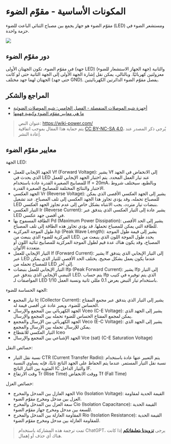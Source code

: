 # المكونات الأساسية - مقوّم الضوء

مقوّم الضوء هو جهاز يجمع بين مصباح الثنائي الباعث للضوء (LED) ومستشعر الضوء في حزمة واحدة.

![](https://wiki-media-1253965369.cos.ap-guangzhou.myqcloud.com/img/20210725130317.png)

## دور مقوّم الضوء

في مقوّم الضوء، تكون الجهتان الأولى (جهة LED) والثانية (جهة الجهاز الاستشعار للضوء) معزولتين كهربائيًا. وبالتالي، يمكن نقل إشارة الجهة الأولى إلى الجهة الثانية حتى لو كانت الجهتان لهما جهد مختلف (حتى جهد GND). يفصل مقوّم الضوء الدائرتين الكهربائيتين.

## المراجع والشكر

- [أجهزة شبه الموصلات المنفصلة - الفصل الخامس: شبه الموصلات الضوئية](https://toshiba-semicon-storage.com/cn/semiconductor/knowledge/e-learning/discrete.html#Chapter5)
- [ما هي معايير مقوّم الضوء وكيفية فهمها](https://www.eefocus.com/e/483370)

> عنوان النص: <https://wiki-power.com/>  
> يتم حماية هذا المقال بموجب اتفاقية [CC BY-NC-SA 4.0](https://creativecommons.org/licenses/by/4.0/deed.zh)، يُرجى ذكر المصدر عند إعادة النشر.

## معايير مقوّم الضوء

الجهة LED:

- الجهد الإيجابي للعمل Vf (Forward Voltage): يشير Vf إلى الانخفاض في الجهد الذي يحدث في LED عند تيار العمل المحدد. يتم اختبار الجهد الإيجابي للعمل للمصابيح الصغيرة القدرة عادة باستخدام If = 20mA، وبالطبع، سيختلف شروط الاختبار والنتائج المختلفة للمصابيح الصغيرة القدرة.
- الجهد العكسي Vr (Reverse Voltage): يشير إلى الجهد العكسي الأقصى الذي يمكن للمصباح تحمله، وقد يؤدي تجاوز هذا الجهد العكسي إلى تلف المصباح. عند تشغيل LED بنبضات تيار متردد، يجب الانتباه بشكل خاص إلى عدم تجاوز الجهد العكسي.
- التيار العكسي Ir (Reverse Current): يشير عادة إلى التيار العكسي الذي يتدفق عبر LED في أقصى جهد عكسي.
- الطاقة المسموح بها Pd (Maximum Power Dissipation): يشير إلى الحد الأقصى للطاقة التي يمكن للمصباح تحملها. قد يؤدي تجاوز هذه الطاقة إلى تلف المصباح.
- طول الموجة المركزية λp (Peak Wave Length): يشير إلى قيمة طول الموجة المركزية للضوء الذي ينبعث من LED. يحدد طول الموجة اللون الذي ينبعث من المصباح، وقد يكون هناك عدة قيم لطول الموجة المركزية للمصابيح ثنائية اللون أو متعددة الألوان.
- التيار الإيجابي للعمل If (Forward Current): يشير If إلى التيار الإيجابي الذي يتدفق عبر LED عندما يكون يعمل بشكل صحيح. يختلف الحد الأقصى للتيار الذي يمكن للمصباح تحمله من LED إلى آخر.
- التيار الإيجابي للعمل بنبضات Ifp (Peak Forward Current): يشير Ifp إلى التيار النبضي الإيجابي الذي يتدفق عبر LED. يتم حساب Ifp الذي يتم توفيره في كتيب المواصفات لـ LED باستخدام تيار النبض بعرض 0.1 مللي ثانية ونسبة العمل 1/10.

الجهة الحساسة للضوء:

- تيار المجمع Ic (Collector Current): يشير إلى التيار الذي يتدفق عبر مجمع المفتاح الحساس للضوء، ويعبر عادة عن أقصى قيمة له.
- الجهد الكهربائي بين المجمع والإرسال Vceo (C-E Voltage): يشير إلى الجهد الذي يمكن لمجمع المفتاح الحساس للضوء تحمله بين المجمع والإرسال.
- الجهد الكهربائي بين الإرسال والمجمع Veco (E-C Voltage): يشير إلى الجهد الذي يمكن للإرسال تحمله بين الإرسال والمجمع.
- التيار العكسي للانقطاع Iceo
- الجهد الإشباعي بين المجمع والإرسال Vce (sat) (C-E Saturation Voltage)

خصائص النقل:

- نسبة نقل التيار CTR (Current Transfer Radio): يتم التعبير عنها عادة باستخدام نسبة نقل التيار المستمر. عندما يتم الحفاظ على الجهد الناتج ثابتًا، فإنه يساوي النسبة المئوية بين التيار الناتج IC والتيار الداخل IF.
- وقت الارتفاع Tr (Rise Time) ووقت الانخفاض Tf (Fall Time)

خصائص العزل:

- الجهد العازل بين المدخل والمخرج Vio (Isolation Voltage): القيمة الحدية لمقاومة العزل بين مدخل ومخرج مقوّم الضوء.
- سعة العزل بين المدخل والمخرج Cio (Isolation Capacitance): القيمة الحدية للسعة بين مدخل ومخرج جهاز مقوّم الضوء.
- المقاومة العازلة بين المدخل والمخرج Rio (Isolation Resistance): القيمة الحدية للمقاومة العازلة بين مدخل ومخرج مقوّم الضوء.

> تمت ترجمة هذه المشاركة باستخدام ChatGPT، يرجى [**تزويدنا بتعليقاتكم**](https://github.com/linyuxuanlin/Wiki_MkDocs/issues/new) إذا كانت هناك أي حذف أو إهمال.